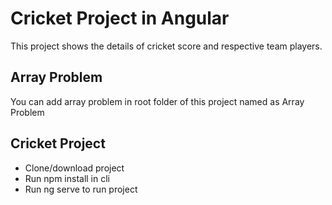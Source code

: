 # Cricket Project in Angular

This project shows the details of cricket score and respective team players.

## Array Problem

You can add array problem in root folder of this project named as Array Problem

## Cricket Project

- Clone/download project
- Run npm install in cli
- Run ng serve to run project
